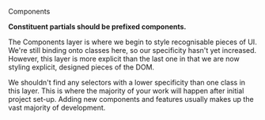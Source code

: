  Components

**Constituent partials should be prefixed components.**

The Components layer is where we begin to style recognisable pieces of UI. We're still binding onto classes here, so our specificity hasn't yet increased. However, this layer is more explicit than the last one in that we are now styling explicit, designed pieces of the DOM.

We shouldn't find any selectors with a lower specificity than one class in this layer. This is where the majority of your work will happen after initial project set-up. Adding new components and features usually makes up the vast majority of development.